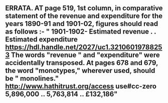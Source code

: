 ## ERRATA. AT page 519, 1st column, in comparative statement of the revenue and expenditure for the years 1890-91 and 1901-02, figures should read as follows :- " 1901-1902- Estimated revenue . . Estimated expenditure https://hdl.handle.net/2027/uc1.32106019788253 The words "revenue " and "expenditure" were accidentally transposed. At pages 678 and 679, the word "monotypes," wherever used, should be " monolines." http://www.hathitrust.org/access use#cc-zero 5,896,000 .. 5,763,814 .. £132,186" 